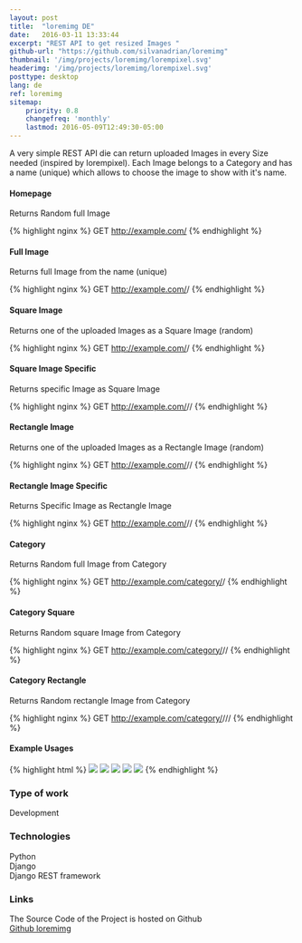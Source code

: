```yaml
---
layout: post
title:  "loremimg DE"
date:   2016-03-11 13:33:44
excerpt: "REST API to get resized Images "
github-url: "https://github.com/silvanadrian/loremimg"
thumbnail: '/img/projects/loremimg/lorempixel.svg'
headerimg: '/img/projects/loremimg/lorempixel.svg'
posttype: desktop
lang: de
ref: loremimg
sitemap:
    priority: 0.8
    changefreq: 'monthly'
    lastmod: 2016-05-09T12:49:30-05:00
---
```


<div itemprop="description">
A very simple REST API die can return uploaded Images in every Size needed (inspired by lorempixel).
Each Image belongs to a Category and has a name (unique) which allows to choose the image to show with it's name.
</div>

#### Homepage

Returns Random full Image

{% highlight nginx %}
GET http://example.com/
{% endhighlight %}

####  Full Image

Returns full Image from the name (unique)

{% highlight nginx %}
GET http://example.com/<name>/
{% endhighlight %}

#### Square Image

Returns one of the uploaded Images as a Square Image (random)

{% highlight nginx %}
GET http://example.com/<width>/
{% endhighlight %}

#### Square Image Specific

Returns specific Image as Square Image

{% highlight nginx %}
GET http://example.com/<width>/<name>/
{% endhighlight %}

#### Rectangle Image

Returns one of the uploaded Images as a Rectangle Image (random)

{% highlight nginx %}
GET http://example.com/<width>/<height>/
{% endhighlight %}

#### Rectangle Image Specific

Returns Specific Image as Rectangle Image

{% highlight nginx %}
GET http://example.com/<width>/<height>/<name>
{% endhighlight %}

#### Category

Returns Random full Image from Category

{% highlight nginx %}
GET http://example.com/category/<category>/
{% endhighlight %}

#### Category Square

Returns Random square Image from Category

{% highlight nginx %}
GET http://example.com/category/<category>/<width>/
{% endhighlight %}


#### Category Rectangle

Returns Random rectangle Image from Category

{% highlight nginx %}
GET http://example.com/category/<category>/<width>/<height>/
{% endhighlight %}

#### Example Usages

{% highlight html %}
<img src="http://example.com/200/" />
<img src="http://example.com/200/400" />
<img src="http://example.com/category/various/" />
<img src="http://example.com/category/various/200/" />
<img src="http://example.com/category/various/200/400" />
{% endhighlight %}

### Type of work

Development

### Technologies

Python  
Django  
Django REST framework

### Links

The Source Code of the Project is hosted on Github  
<a href="https://github.com/silvanadrian/loremimg">Github loremimg</a>
